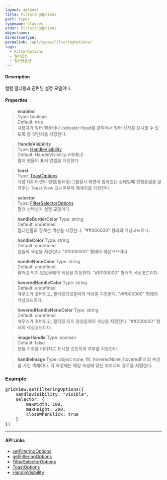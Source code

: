 ```yaml
---
layout: apipost
title: FilteringOptions
part: Types
typename: Classes
order: FilteringOptions
objectname: 
directiontype: 
permalink: /api/types/FilteringOptions/
tags: 
  - FilterOptions
  - 필터옵션
  - 필터링옵션   
---
```


#### Description

 컬럼 필터링과 관련된 설정 모델이다.

#### Properties

> **enabled**  
> Type: boolean  
> Default: true  
> 사용자가 필터 핸들이나 Indicator Head를 클릭해서 필터 상자를 표시할 수 있도록 할 것인지를 지정한다.  

> **HandleVisibility**  
> Type: [HandleVisibility](/api/types/HandleVisibility/)  
> Default: HandleVisibility.VISIBLE  
> 필터 핸들의 표시 방법을 지정한다.  

> **toast**  
> Type: [ToastOptions](/api/types/ToastOptions/)  
> 대량 데이터셋의 정렬/필터링/그룹핑시 화면이 멈춰있는 상태일때 진행중임을 알려주는 Toast View 표시여부와 메세지를 지정한다.  

> **selector**  
> Type: [FilterSelectorOptions](/api/types/FilterSelectorOptions/)  
> 필터 선택상자 설정 모델이다.  

> **handleBorderColor**
> Type: string  
> Default: undefined  
> 필터핸들의 경계선 색상을 지정한다. "#ff000000" 형태의 색상코드이다. 

> **handleColor**
> Type: string  
> Default: undefined  
> 핸들의 색상을 지정한다. "#ff000000" 형태의 색상코드이다.  

> **handleNoneColor**
> Type: string  
> Default: undefined  
> 필터링 되지 않았을때의 색상을 지정한다. "#ff000000" 형태의 색상코드이다.  

> **hoveredHandleColor**
> Type: string  
> Default: undefined  
> 마우스가 호버되고, 필터링되었을때의 색상을 지정한다. "#ff000000" 형태의 색상코드이다.  

> **hoveredHandleNoneColor**
> Type: string  
> Default: undefined  
> 마우스가 호버되고, 필터링 되지 않았을때의 색상을 지정한다. "#ff000000" 형태의 색상코드이다.  

> **imageHandle**
> Type: boolean  
> Default: false  
> 핸들 기호를 이미지로 표시할 것인지의 여부를 지정한다.  

> **handleImage**
> Type: object
> none, fill, hoveredNone, hoveredFill 의 속성을 가진 객체이다. 각 속성에는 해당 속성에 맞는 이미지의 경로를 지정한다.  

### Example  

<pre class="prettyprint">
gridView.setFilteringOptions({
    HandleVisibility: "visible",
    selector: {
        maxWidth: 100,
        maxHeight: 200,
        closeWhenClick: true
    }
})
</pre>

---

#### API Links

* [setFilteringOptions](/api/GridBase/setFilteringOptions/)  
* [getFilteringOptions](/api/GridBase/getFilteringOptions/) 
* [FilterSelectorOptions](/api/GridBase/setFilteringOptions/)   
* [ToastOptions](/api/types/ToastOptions/)    
* [HandleVisibility](/api/types/HandleVisibility/)  